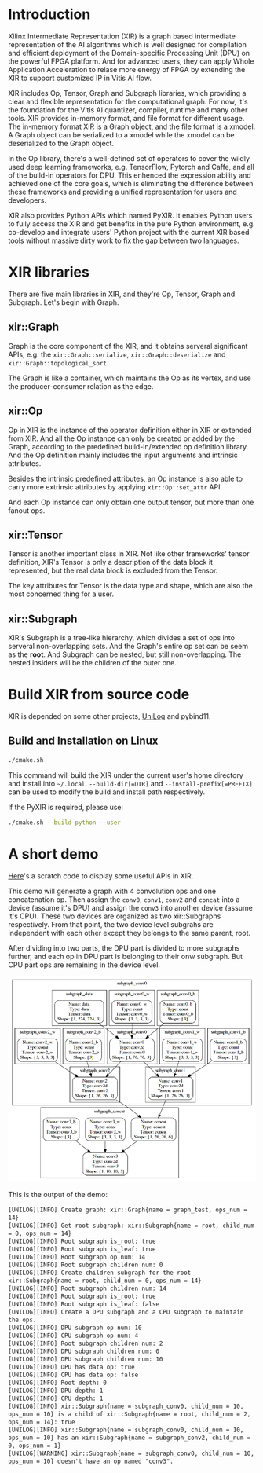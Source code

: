 # Introduction
Xilinx Intermediate Representation (XIR) is a graph based intermediate representation of the AI algorithms which is well designed for compilation and efficient deployment of the Domain-specific Processing Unit (DPU) on the powerful FPGA platform. And for advanced users, they can apply Whole Application Acceleration to relase more energy of FPGA by extending the XIR to support customized IP in Vitis AI flow.

XIR includes Op, Tensor, Graph and Subgraph libraries, which providing a clear and flexible representation for the computational graph. For now, it's the foundation for the Vitis AI quantizer, compiler, runtime and many other tools. XIR provides in-memory format, and file format for different usage. The in-memory format XIR is a Graph object, and the file format is a xmodel. A Graph object can be serialized to a xmodel while the xmodel can be deserialized to the Graph object.

In the Op library, there's a well-defined set of operators to cover the wildly used deep learning frameworks, e.g. TensorFlow, Pytorch and Caffe, and all of the build-in operators for DPU. This enhenced the expression ability and achieved one of the core goals, which is eliminating the difference between these frameworks and providing a unified representation for users and developers.

XIR also provides Python APIs which named PyXIR. It enables Python users to fully access the XIR and get benefits in the pure Python environment, e.g. co-develop and integrate users' Python project with the current XIR based tools without massive dirty work to fix the gap between two languages.

# XIR libraries
There are five main libraries in XIR, and they're Op, Tensor, Graph and Subgraph. Let's begin with Graph.

## xir::Graph
Graph is the core component of the XIR, and it obtains serveral significant APIs, e.g. the `xir::Graph::serialize`, `xir::Graph::deserialize` and `xir::Graph::topological_sort`.

The Graph is like a container, which maintains the Op as its vertex, and use the producer-consumer relation as the edge.

## xir::Op
Op in XIR is the instance of the operator definition either in XIR or extended from XIR. And all the Op instance can only be created or added by the Graph, according to the predefined build-in/extended op definition library. And the Op definition mainly includes the input arguments and intrinsic attributes.

Besides the intrinsic predefined attributes, an Op instance is also able to carry more extrinsic attributes by applying `xir::Op::set_attr` API.

And each Op instance can only obtain one output tensor, but more than one fanout ops.

## xir::Tensor
Tensor is another important class in XIR. Not like other frameworks' tensor definition, XIR's Tensor is only a description of the data block it represented, but the real data block is excluded from the Tensor.

The key attributes for Tensor is the data type and shape, which are also the most concerned thing for a user.

## xir::Subgraph
XIR's Subgraph is a tree-like hierarchy, which divides a set of ops into serveral non-overlapping sets. And the Graph's entire op set can be seem as the __root__. And Subgraph can be nested, but still non-overlapping. The nested insiders will be the children of the outer one.

# Build XIR from source code
XIR is depended on some other projects, [UniLog](../unilog) and pybind11.

## Build and Installation on Linux
```bash
./cmake.sh
```

This command will build the XIR under the current user's home directory and install into `~/.local`. `--build-dir[=DIR]` and `--install-prefix[=PREFIX]` can be used to modify the build and install path respectively.

If the PyXIR is required, please use:
```bash
./cmake.sh --build-python --user
```

# A short demo
[Here](test/demo.cpp)'s a scratch code to display some useful APIs in XIR.

This demo will generate a graph with 4 convolution ops and one concatenation op. Then assign the `conv0`, `conv1`, `conv2` and `concat` into a device (assume it's DPU) and assign the `conv3` into another device (assume it's CPU). These two devices are organized as two xir::Subgraphs respectively. From that point, the two device level subgrahs are independent with each other except they belongs to the same parent, root.

After dividing into two parts, the DPU part is divided to more subgraphs further, and each op in DPU part is belonging to their onw subgraph. But CPU part ops are remaining in the device level.

![demo](doc/demo.png)

This is the output of the demo:
```
[UNILOG][INFO] Create graph: xir::Graph{name = graph_test, ops_num = 14}
[UNILOG][INFO] Get root subgraph: xir::Subgraph{name = root, child_num = 0, ops_num = 14}
[UNILOG][INFO] Root subgraph is_root: true
[UNILOG][INFO] Root subgraph is_leaf: true
[UNILOG][INFO] Root subgraph op num: 14
[UNILOG][INFO] Root subgraph children num: 0
[UNILOG][INFO] Create children subgraph for the root xir::Subgraph{name = root, child_num = 0, ops_num = 14}
[UNILOG][INFO] Root subgraph children num: 14
[UNILOG][INFO] Root subgraph is_root: true
[UNILOG][INFO] Root subgraph is_leaf: false
[UNILOG][INFO] Create a DPU subgraph and a CPU subgraph to maintain the ops.
[UNILOG][INFO] DPU subgraph op num: 10
[UNILOG][INFO] CPU subgraph op num: 4
[UNILOG][INFO] Root subgraph children num: 2
[UNILOG][INFO] DPU subgraph children num: 0
[UNILOG][INFO] DPU subgraph children num: 10
[UNILOG][INFO] DPU has data op: true
[UNILOG][INFO] CPU has data op: false
[UNILOG][INFO] Root depth: 0
[UNILOG][INFO] DPU depth: 1
[UNILOG][INFO] CPU depth: 1
[UNILOG][INFO] xir::Subgraph{name = subgraph_conv0, child_num = 10, ops_num = 10} is a child of xir::Subgraph{name = root, child_num = 2, ops_num = 14}: true
[UNILOG][INFO] xir::Subgraph{name = subgraph_conv0, child_num = 10, ops_num = 10} has an xir::Subgraph{name = subgraph_conv2, child_num = 0, ops_num = 1}
[UNILOG][WARNING] xir::Subgraph{name = subgraph_conv0, child_num = 10, ops_num = 10} doesn't have an op named "conv3".
```
